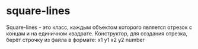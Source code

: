 # square-lines

Square-lines - это класс, каждым объектом которого является отрезок с концам и на единичном квадрате. Конструктор, для создания отрезка, берёт строчку из файла в формате:
    x1 y1 x2 y2 number

